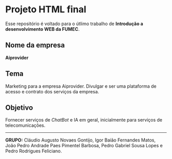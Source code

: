 # Projeto HTML final

Esse repositório é voltado para o útlimo trabalho de **Introdução a desenvolvimento WEB da FUMEC**.

## Nome da empresa

**Aiprovider**

## Tema 

Marketing para a empresa Aiprovider. Divulgar e ser uma plataforma de acesso e contrato dos serviços da empresa.

## Objetivo 

Fornecer serviços de _ChatBot_ e IA em geral, inicialmente para serviços de telecomunicações.
___

**GRUPO:** Cláudio Augusto Novaes Gontijo, Igor Baião Fernandes Matos, João Pedro Andrade Paes Pimentel Barbosa, Pedro Gabriel Sousa Lopes e Pedro Rodrigues Feliciano.
